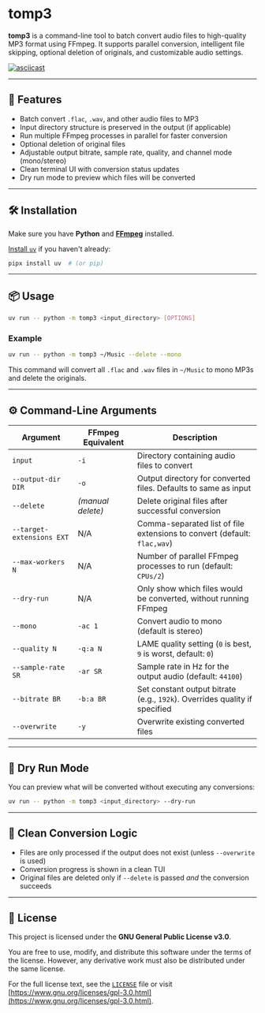 # tomp3

**tomp3** is a command-line tool to batch convert audio files to high-quality MP3 format using FFmpeg. It supports parallel conversion, intelligent file skipping, optional deletion of originals, and customizable audio settings.

[![asciicast](https://asciinema.org/a/MoVkZr3BnlulPpEQAdwirBBf7.svg)](https://asciinema.org/a/MoVkZr3BnlulPpEQAdwirBBf7)

---

## 🚀 Features

- Batch convert `.flac`, `.wav`, and other audio files to MP3
- Input directory structure is preserved in the output (if applicable)
- Run multiple FFmpeg processes in parallel for faster conversion
- Optional deletion of original files
- Adjustable output bitrate, sample rate, quality, and channel mode (mono/stereo)
- Clean terminal UI with conversion status updates
- Dry run mode to preview which files will be converted

---

## 🛠 Installation

Make sure you have **Python** and [**FFmpeg**](https://www.ffmpeg.org/) installed.

[Install `uv`](https://docs.astral.sh/uv/getting-started/installation/#standalone-installer) if you haven't already:

```bash
pipx install uv  # (or pip)
````

---

## 📦 Usage

```bash
uv run -- python -m tomp3 <input_directory> [OPTIONS] 
```

### Example

```bash
uv run -- python -m tomp3 ~/Music --delete --mono
```

This command will convert all `.flac` and `.wav` files in `~/Music` to mono MP3s and delete the originals.

---

## ⚙️ Command-Line Arguments

| Argument                  | FFmpeg Equivalent             | Description                                                                |
| ------------------------- | ----------------------------- | -------------------------------------------------------------------------- |
| `input`                   | `-i`                          | Directory containing audio files to convert |
| `--output-dir DIR`        | `-o`                          | Output directory for converted files. Defaults to same as input|
| `--delete`                | *(manual delete)*             | Delete original files after successful conversion|
| `--target-extensions EXT` | N/A                           | Comma-separated list of file extensions to convert (default: `flac,wav`)|
| `--max-workers N`         | N/A                           | Number of parallel FFmpeg processes to run (default: `CPUs/2`)|
| `--dry-run`               | N/A                           | Only show which files would be converted, without running FFmpeg|
| `--mono`                  | `-ac 1`                       | Convert audio to mono (default is stereo)|
| `--quality N`             | `-q:a N`                 | LAME quality setting (`0` is best, `9` is worst, default: `0`)             |
| `--sample-rate SR`        | `-ar SR`                      | Sample rate in Hz for the output audio (default: `44100`)|
| `--bitrate BR`            | `-b:a BR`                     | Set constant output bitrate (e.g., `192k`). Overrides quality if specified|
| `--overwrite`             | `-y` | Overwrite existing converted files|

---

## 🧪 Dry Run Mode

You can preview what will be converted without executing any conversions:

```bash
uv run -- python -m tomp3 <input_directory> --dry-run
```

---

## 🧼 Clean Conversion Logic

* Files are only processed if the output does not exist (unless `--overwrite` is used)
* Conversion progress is shown in a clean TUI
* Original files are deleted only if `--delete` is passed *and* the conversion succeeds

---

## 📝 License

This project is licensed under the **GNU General Public License v3.0**.

You are free to use, modify, and distribute this software under the terms of the license.
However, any derivative work must also be distributed under the same license.

For the full license text, see the [`LICENSE`](./LICENSE) file or visit [https://www.gnu.org/licenses/gpl-3.0.html](https://www.gnu.org/licenses/gpl-3.0.html).
